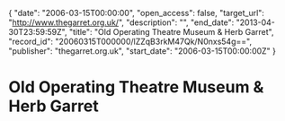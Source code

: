 {
  "date": "2006-03-15T00:00:00", 
  "open_access": false, 
  "target_url": "http://www.thegarret.org.uk/", 
  "description": "", 
  "end_date": "2013-04-30T23:59:59Z", 
  "title": "Old Operating Theatre Museum & Herb Garret", 
  "record_id": "20060315T000000/lZZqB3rkM47Qk/N0nxs54g==", 
  "publisher": "thegarret.org.uk", 
  "start_date": "2006-03-15T00:00:00Z"
}

# Old Operating Theatre Museum & Herb Garret

